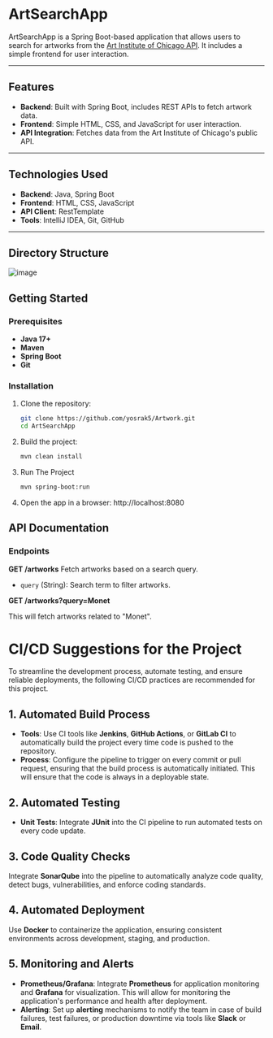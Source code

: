 # ArtSearchApp

ArtSearchApp is a Spring Boot-based application that allows users to search for artworks from the [Art Institute of Chicago API](https://api.artic.edu/docs/). It includes a simple frontend for user interaction.

---

## Features
- **Backend**: Built with Spring Boot, includes REST APIs to fetch artwork data.
- **Frontend**: Simple HTML, CSS, and JavaScript for user interaction.
- **API Integration**: Fetches data from the Art Institute of Chicago's public API.

---

## Technologies Used
- **Backend**: Java, Spring Boot
- **Frontend**: HTML, CSS, JavaScript
- **API Client**: RestTemplate
- **Tools**: IntelliJ IDEA, Git, GitHub

---

## Directory Structure
![image](https://github.com/user-attachments/assets/066abfc2-b249-44d2-9d0b-5505255edee1)


## Getting Started
### Prerequisites
- **Java 17+**
- **Maven**
- **Spring Boot**
- **Git**

### Installation
1. Clone the repository:
   ```bash
   git clone https://github.com/yosrak5/Artwork.git
   cd ArtSearchApp
     ```
2. Build the project:
    ```bash
   mvn clean install
     ```
3. Run The Project
   ```bash
   mvn spring-boot:run
     ```
4. Open the app in a browser:
   http://localhost:8080
## API Documentation
### Endpoints

**GET /artworks**
Fetch artworks based on a search query.
- `query` (String): Search term to filter artworks.

**GET /artworks?query=Monet**

This will fetch artworks related to "Monet".
# CI/CD Suggestions for the Project

To streamline the development process, automate testing, and ensure reliable deployments, the following CI/CD practices are recommended for this project.

## 1. Automated Build Process
- **Tools**: Use CI tools like **Jenkins**, **GitHub Actions**, or **GitLab CI** to automatically build the project every time code is pushed to the repository.
- **Process**: Configure the pipeline to trigger on every commit or pull request, ensuring that the build process is automatically initiated. This will ensure that the code is always in a deployable state.

## 2. Automated Testing
- **Unit Tests**: Integrate **JUnit** into the CI pipeline to run automated tests on every code update.

## 3. Code Quality Checks
Integrate **SonarQube** into the pipeline to automatically analyze code quality, detect bugs, vulnerabilities, and enforce coding standards.

## 4. Automated Deployment 
Use **Docker** to containerize the application, ensuring consistent environments across development, staging, and production.

## 5. Monitoring and Alerts
- **Prometheus/Grafana**: Integrate **Prometheus** for application monitoring and **Grafana** for visualization. This will allow for monitoring the application's performance and health after deployment.
- **Alerting**: Set up **alerting** mechanisms to notify the team in case of build failures, test failures, or production downtime via tools like **Slack** or **Email**.





